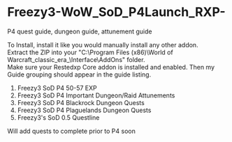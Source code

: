 # Freezy3-WoW_SoD_P4Launch_RXP-
P4 quest guide, dungeon guide, attunement guide

To Install, install it like you would manually install any other addon.  
Extract the ZIP into your "C:\Program Files (x86)\World of Warcraft\_classic_era_\Interface\AddOns" folder.  
Make sure your Restedxp Core addon is installed and enabled. Then my Guide grouping should appear in the guide listing.


1. Freezy3 SoD P4 50-57 EXP  
2. Freezy3 SoD P4 Important Dungeon/Raid Attunements  
3. Freezy3 SoD P4 Blackrock Dungeon Quests  
4. Freezy3 SoD P4 Plaguelands Dungeon Quests  
5. Freezy3's SoD 0.5 Questline  

Will add quests to complete prior to P4 soon
